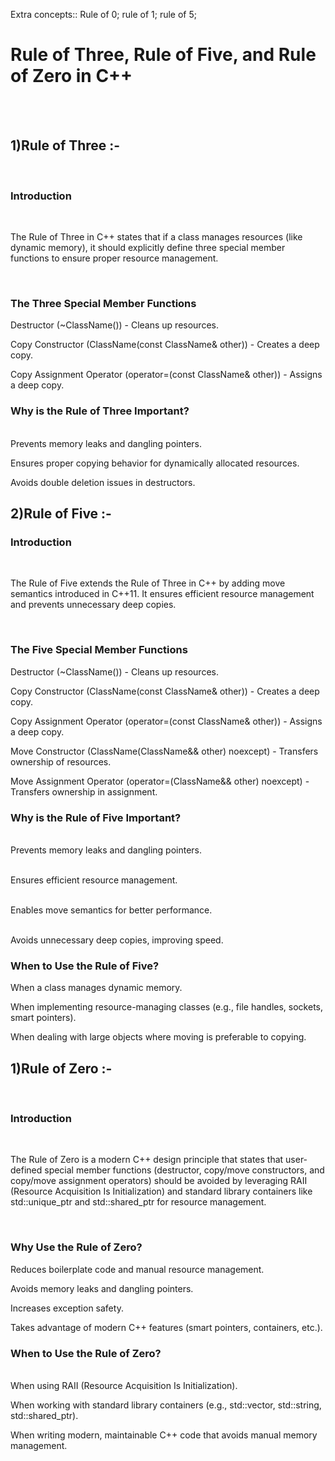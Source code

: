 <p>Extra concepts::
Rule of 0;
rule of 1;
rule of 5;</p>

<h1>Rule of Three, Rule of Five, and Rule of Zero in C++</h1><br> <br>
<h2>1)Rule of Three :-</h2><br>
<h3>Introduction</h3><br>
<p> The Rule of Three in C++ states that if a class manages resources (like dynamic memory), it should explicitly define three special member functions to ensure proper resource management. </p>
<br>
<h3>The Three Special Member Functions</h3>
<p> Destructor (~ClassName()) - Cleans up resources.<br>

Copy Constructor (ClassName(const ClassName& other)) - Creates a deep copy.<br>

Copy Assignment Operator (operator=(const ClassName& other)) - Assigns a deep copy. <br></p>
<h3>Why is the Rule of Three Important?<br></h3>
<p><br>Prevents memory leaks and dangling pointers.<br>

Ensures proper copying behavior for dynamically allocated resources.<br>

Avoids double deletion issues in destructors. <br></p>

<h2>2)Rule of Five :-</h2>
<h3>Introduction</h3><br>
<p> The Rule of Five extends the Rule of Three in C++ by adding move semantics introduced in C++11. It ensures efficient resource management and prevents unnecessary deep copies. </p>
<br>
<h3>The Five Special Member Functions</h3>
<p> Destructor (~ClassName()) - Cleans up resources.<br>

Copy Constructor (ClassName(const ClassName& other)) - Creates a deep copy.<br>

Copy Assignment Operator (operator=(const ClassName& other)) - Assigns a deep copy.<br>

Move Constructor (ClassName(ClassName&& other) noexcept) - Transfers ownership of resources.<br>

Move Assignment Operator (operator=(ClassName&& other) noexcept) - Transfers ownership in assignment. <br></p>
<h3>Why is the Rule of Five Important?<br></h3>
<p><br>Prevents memory leaks and dangling pointers.

<br>Ensures efficient resource management.

<br>Enables move semantics for better performance.

<br>Avoids unnecessary deep copies, improving speed. <br></p>

<h3>When to Use the Rule of Five?</h3>
<p>When a class manages dynamic memory.<br>

When implementing resource-managing classes (e.g., file handles, sockets, smart pointers).<br>

When dealing with large objects where moving is preferable to copying. <br></p>

<h2>1)Rule of Zero :-</h2><br>
<h3>Introduction</h3><br>
<p> The Rule of Zero is a modern C++ design principle that states that user-defined special member functions (destructor, copy/move constructors, and copy/move assignment operators) should be avoided by leveraging RAII (Resource Acquisition Is Initialization) and standard library containers like std::unique_ptr and std::shared_ptr for resource management. </p>
<br>
<h3>Why Use the Rule of Zero?</h3>
<p> Reduces boilerplate code and manual resource management.<br>

Avoids memory leaks and dangling pointers.<br>

Increases exception safety.<br>

Takes advantage of modern C++ features (smart pointers, containers, etc.). <br></p>
<h3>When to Use the Rule of Zero?<br></h3>
<p><br>When using RAII (Resource Acquisition Is Initialization).<br>

When working with standard library containers (e.g., std::vector, std::string, std::shared_ptr).<br>

When writing modern, maintainable C++ code that avoids manual memory management. <br></p>

